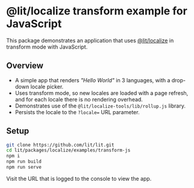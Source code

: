 # @lit/localize transform example for JavaScript

This package demonstrates an application that uses
[@lit/localize](https://github.com/lit/lit/tree/main/packages/localize) in
transform mode with JavaScript.

## Overview

- A simple app that renders _"Hello World"_ in 3 languages, with a drop-down
  locale picker.
- Uses transform mode, so new locales are loaded with a page refresh, and for
  each locale there is no rendering overhead.
- Demonstrates use of the `@lit/localize-tools/lib/rollup.js` library.
- Persists the locale to the `?locale=` URL parameter.

## Setup

```bash
git clone https://github.com/lit/lit.git
cd lit/packages/localize/examples/transform-js
npm i
npm run build
npm run serve
```

Visit the URL that is logged to the console to view the app.
